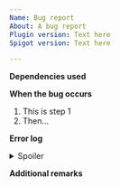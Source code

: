 ```yaml
---
Name: Bug report
About: A bug report
Plugin version: Text here
Spigot version: Text here

---
```

<!-- Plugin version is the version of SimpleSidebar you are using. -->
<!-- Spigot version is the version of Spigot you are using. -->

**Dependencies used**
<!-- State the plugins that SimpleSidebar depends on or uses here. -->

**When the bug occurs**
<!-- State when the bug happends here. You can list them out in steps. -->
1. This is step 1
2. Then...

**Error log**
<!-- Copy and paste the error log snippet where it marks {Text} -->
<!-- Make sure there is an empty line between the line with <summary> and ``` -->
<details>
  <summary>Spoiler</summary>
  
  ```
  Text here
  ```
</details>

**Additional remarks**
<!-- Keep empty unless you have something else to say that is important -->

<!-- Comments will only be shown during editting. Make sure any of your information here is not commented (Grayed out) -->
